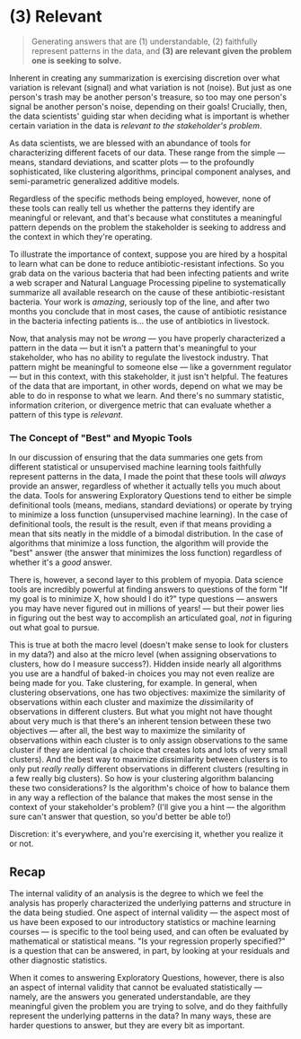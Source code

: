 
# (3) Relevant

> Generating answers that are (1) understandable, (2) faithfully represent patterns in the data, and **(3) are relevant given the problem one is seeking to solve.**

Inherent in creating any summarization is exercising discretion over what variation is relevant (signal) and what variation is not (noise). But just as one person's trash may be another person's treasure, so too may one person's signal be another person's noise, depending on their goals! Crucially, then, the data scientists' guiding star when deciding what is important is whether certain variation in the data is *relevant to the stakeholder's problem*.

As data scientists, we are blessed with an abundance of tools for characterizing different facets of our data. These range from the simple — means, standard deviations, and scatter plots — to the profoundly sophisticated, like clustering algorithms, principal component analyses, and semi-parametric generalized additive models.

Regardless of the specific methods being employed, however, none of these tools can really tell us whether the patterns they identify are meaningful or relevant, and that's because what constitutes a meaningful pattern depends on the problem the stakeholder is seeking to address and the context in which they're operating.

To illustrate the importance of context, suppose you are hired by a hospital to learn what can be done to reduce antibiotic-resistant infections. So you grab data on the various bacteria that had been infecting patients and write a web scraper and Natural Language Processing pipeline to systematically summarize all available research on the cause of these antibiotic-resistant bacteria. Your work is *amazing*, seriously top of the line, and after two months you conclude that in most cases, the cause of antibiotic resistance in the bacteria infecting patients is... the use of antibiotics in livestock.

Now, that analysis may not be *wrong* — you have properly characterized a pattern in the data — but it isn't a pattern that's meaningful to your stakeholder, who has no ability to regulate the livestock industry. That pattern might be meaningful to someone else — like a government regulator — but in this context, with this stakeholder, it just isn't helpful. The features of the data that are important, in other words, depend on what we may be able to do in response to what we learn. And there's no summary statistic, information criterion, or divergence metric that can evaluate whether a pattern of this type is *relevant*.


### The Concept of "Best" and Myopic Tools

In our discussion of ensuring that the data summaries one gets from different statistical or unsupervised machine learning tools faithfully represent patterns in the data, I made the point that these tools will *always* provide an answer, regardless of whether it actually tells you much about the data. Tools for answering Exploratory Questions tend to either be simple definitional tools (means, medians, standard deviations) or operate by trying to minimize a loss function (unsupervised machine learning). In the case of definitional tools, the result is the result, even if that means providing a mean that sits neatly in the middle of a bimodal distribution. In the case of algorithms that minimize a loss function, the algorithm will provide the "best" answer (the answer that minimizes the loss function) regardless of whether it's a *good* answer.

There is, however, a second layer to this problem of myopia. Data science tools are incredibly powerful at finding answers to questions of the form "If my goal is to minimize X, how should I do it?" type questions — answers you may have never figured out in millions of years! — but their power lies in figuring out the best way to accomplish an articulated goal, *not* in figuring out what goal to pursue.

This is true at both the macro level (doesn't make sense to look for clusters in my data?) and also at the micro level (when assigning observations to clusters, how do I measure success?). Hidden inside nearly all algorithms you use are a handful of baked-in choices you may not even realize are being made for you. Take clustering, for example. In general, when clustering observations, one has two objectives: maximize the similarity of observations within each cluster and maximize the *dis*similarity of observations in different clusters. But what you might not have thought about very much is that there's an inherent tension between these two objectives — after all, the best way to maximize the similarity of observations within each cluster is to only assign observations to the same cluster if they are identical (a choice that creates lots and lots of very small clusters). And the best way to maximize *dis*similarity between clusters is to only put *really really* different observations in different clusters (resulting in a few really big clusters). So how is your clustering algorithm balancing these two considerations? Is the algorithm's choice of how to balance them in any way a reflection of the balance that makes the most sense in the context of your stakeholder's problem? (I'll give you a hint — the algorithm sure can't answer that question, so you'd better be able to!)

Discretion: it's everywhere, and you're exercising it, whether you realize it or not.

## Recap

The internal validity of an analysis is the degree to which we feel the analysis has properly characterized the underlying patterns and structure in the data being studied. One aspect of internal validity — the aspect most of us have been exposed to our introductory statistics or machine learning courses — is specific to the tool being used, and can often be evaluated by mathematical or statistical means. "Is your regression properly specified?" is a question that can be answered, in part, by looking at your residuals and other diagnostic statistics. 

When it comes to answering Exploratory Questions, however, there is also an aspect of internal validity that cannot be evaluated statistically — namely, are the answers you generated understandable, are they meaningful given the problem you are trying to solve, and do they faithfully represent the underlying patterns in the data? In many ways, these are harder questions to answer, but they are every bit as important.
